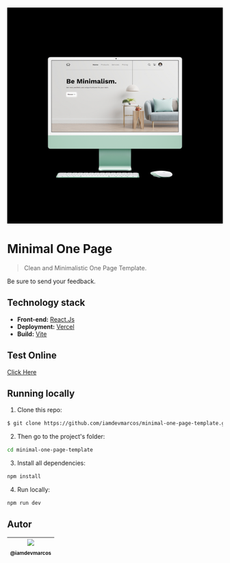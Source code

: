 <p align="center">
    <a href="https://furniture-iamdevmarcos.vercel.app/" target="_blank">
        <img src="./public/assets/ProjectNew.png" width="550">
    </a>
</p>

# Minimal One Page
> Clean and Minimalistic One Page Template.

Be sure to send your feedback.

## Technology stack

* **Front-end:** [React.Js](https://reactjs.org/)
* **Deployment:** [Vercel](https://vercel.com/)
* **Build:** [Vite](https://vitejs.dev/)

## Test Online
[Click Here](https://furniture-iamdevmarcos.vercel.app/)

## Running locally

1. Clone this repo:

```sh
$ git clone https://github.com/iamdevmarcos/minimal-one-page-template.git
```

2. Then go to the project's folder:

```sh
cd minimal-one-page-template
```

3. Install all dependencies:

```sh
npm install
```

4. Run locally:

```sh
npm run dev
```

## Autor

| [<img src="https://avatars.githubusercontent.com/u/92524722?v=4" width=115><br><sub>@iamdevmarcos</sub>](https://github.com/iamdevmarcos) |
| :---: |